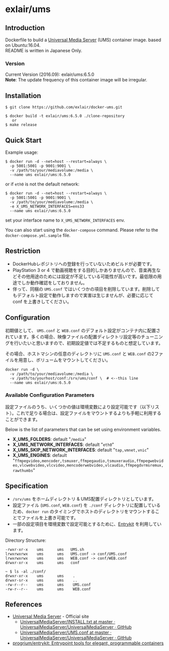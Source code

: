 exlair/ums
============

Introduction
-------------
Dockerfile to build a [Universal Media Server](http://www.universalmediaserver.com/) (UMS) container image. based on Ubuntu:16.04.  
README is written in Japanese Only.

### Version
Current Version (2016.09): exlair/ums:6.5.0  
**Note**: The update frequency of this container image will be irregular.


Installation
--------------

	$ git clone https://github.com/exlair/docker-ums.git
	
	$ docker build -t exlair/ums:6.5.0 ./clone-repository
	   or
	$ make release


Quick Start
--------------

Example usage:

	$ docker run -d --net=host --restart=always \
	  -p 5001:5001 -p 9001:9001 \
	  -v /path/to/your/mediavolume:/media \
	  --name ums exlair/ums:6.5.0

or if `eth0` is not the default network:

	$ docker run -d --net=host --restart=always \
	  -p 5001:5001 -p 9001:9001 \
	  -v /path/to/your/mediavolume:/media \
	  -e X_UMS_NETWORK_INTERFACES=ens33
	  --name ums exlair/ums:6.5.0

set your interface name to `X_UMS_NETWORK_INTERFACES` env.

You can also start using the `docker-compose` command. Please refer to the `docker-compose.yml.sample` file.

Restriction
--------------
- DockerHubレポジトリへの登録を行っていないためビルドが必要です。
- PlayStation 3 or 4 で動画視聴をする目的しかありませんので、音楽再生などその他用途のためには設定が不足している可能性が高いです。最低限の用途でしか動作確認をしておりません。
- 伴って、同梱の `UMS.conf` ではいくつかの項目を削除しています。削除してもデフォルト設定で動作しますので実害は生じませんが、必要に応じて conf を上書きしてください。


Configuration
--------------
初期値として、 `UMS.conf` と `WEB.conf` のデフォルト設定がコンテナ内に配置されています。多くの場合、映像ファイルの配置ディレクトリ設定等のチューニングを行いたいと思いますので、初期設定値では不足するものと想定しています。

その場合、ホストマシンの任意のディレクトリに `UMS.conf` と `WEB.conf` の2ファイルを用意し、ボリュームをマウントしてください。


	docker run -d \
	  -v /path/to/your/mediavolume:/media \
	  -v /path/to/yourhost/conf:/srv/ums/conf \  # <--this line
	  --name ums exlair/ums:6.5.0


### Available Configuration Parameters
設定ファイルのうち、いくつかの値は環境変数により設定可能です（以下リスト）。これで足りる場合は、設定ファイルをマウントするよりも手軽に利用することができます。

Below is the list of parameters that can be set using environment variables.

* **X_UMS_FOLDERS**: default "`/media`"
* **X_UMS_NETWORK_INTERFACES**: default "`eth0`"
* **X_UMS_SKIP_NETWORK_INTERFACES**: default "`tap,vmnet,vnic`"
* **X_UMS_ENGINES**: default "`ffmpegvideo,mencoder,tsmuxer,ffmpegaudio,tsmuxeraudio,ffmpegwebvideo,vlcwebvideo,vlcvideo,mencoderwebvideo,vlcaudio,ffmpegdvrmsremux,rawthumbs`"


Specification
--------------

- `/srv/ums` をホームディレクトリ & UMS配置ディレクトリとしています。
- 設定ファイル (`UMS.conf`, `WEB.conf`) を `./conf` ディレクトリに配置しているため、`docker run` のタイミングでホストのディレクトリをマウントすることでファイルを上書き可能です。
- 一部の設定項目を環境変数で設定可能とするために、[Entrykit][entrykit] を利用しています。

Directory Structure:

	-rwxr-xr-x    ums      ums   UMS.sh
	lrwxrwxrwx    ums      ums   UMS.conf -> conf/UMS.conf
	lrwxrwxrwx    ums      ums   WEB.conf -> conf/WEB.conf
	drwxr-xr-x    ums      ums   conf
	
	~ $ ls -al ./conf/
	drwxr-xr-x    ums      ums    .
	drwxr-sr-x    ums      ums    ..
	-rw-r--r--    ums      ums    UMS.conf
	-rw-r--r--    ums      ums    WEB.conf

References
--------------
- [Universal Media Server](http://www.universalmediaserver.com/) - Official site
	- [UniversalMediaServer/INSTALL.txt at master · UniversalMediaServer/UniversalMediaServer · GitHub](https://github.com/UniversalMediaServer/UniversalMediaServer/blob/master/INSTALL.txt)
	- [UniversalMediaServer/UMS.conf at master · UniversalMediaServer/UniversalMediaServer · GitHub](https://github.com/UniversalMediaServer/UniversalMediaServer/blob/master/src/main/external-resources/UMS.conf)
- [progrium/entrykit: Entrypoint tools for elegant, programmable containers][entrykit]


[entrykit]: https://github.com/progrium/entrykit "progrium/entrykit: Entrypoint tools for elegant, programmable containers"
